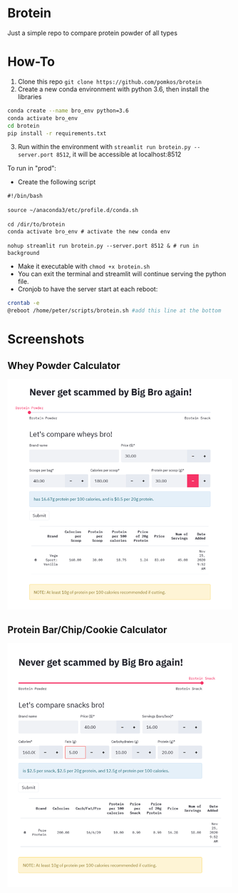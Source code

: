 # Brotein
Just a simple repo to compare protein powder of all types

# How-To

1. Clone this repo `git clone https://github.com/pomkos/brotein`
2. Create a new conda environment with python 3.6, then install the libraries
  ```bash
  conda create --name bro_env python=3.6
  conda activate bro_env
  cd brotein
  pip install -r requirements.txt
  ```
3. Run within the environment with `streamlit run brotein.py --server.port 8512`, it will be accessible at localhost:8512

To run in "prod":

* Create the following script
```
#!/bin/bash

source ~/anaconda3/etc/profile.d/conda.sh

cd /dir/to/brotein
conda activate bro_env # activate the new conda env

nohup streamlit run brotein.py --server.port 8512 & # run in background
```
* Make it executable with `chmod +x brotein.sh`
* You can exit the terminal and streamlit will continue serving the python file. 
* Cronjob to have the server start at each reboot:
```bash
crontab -e
@reboot /home/peter/scripts/brotein.sh #add this line at the bottom
```

# Screenshots

## Whey Powder Calculator
<img src="https://github.com/pomkos/brotein/blob/master/brotein_pro.png" width="620">

## Protein Bar/Chip/Cookie Calculator
<img src="https://github.com/pomkos/brotein/blob/master/brotein_snack.png" width="620">
